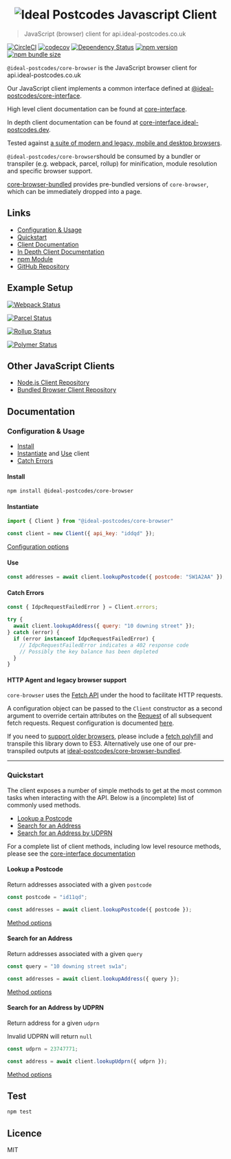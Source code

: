 <h1 align="center">
  <img src="https://img.ideal-postcodes.co.uk/Ideal%20Postcodes%20Browser%20Logo@3x.png" alt="Ideal Postcodes Javascript Client">
</h1>

> JavaScript (browser) client for api.ideal-postcodes.co.uk

[![CircleCI](https://circleci.com/gh/ideal-postcodes/core-browser/tree/master.svg?style=svg)](https://circleci.com/gh/ideal-postcodes/core-browser/tree/master)
[![codecov](https://codecov.io/gh/ideal-postcodes/core-browser/branch/master/graph/badge.svg?token=bjeFUcTPi5)](https://codecov.io/gh/ideal-postcodes/core-browser)
[![Dependency Status](https://david-dm.org/ideal-postcodes/core-browser.svg)](https://david-dm.org/ideal-postcodes/core-browser)
[![npm version](https://badge.fury.io/js/%40ideal-postcodes%2Fcore-browser.svg)](https://badge.fury.io/js/%40ideal-postcodes%2Fcore-browser)
[![npm bundle size](https://img.shields.io/bundlephobia/minzip/@ideal-postcodes/core-browser)](https://bundlephobia.com/result?p=@ideal-postcodes/core-browser)

`@ideal-postcodes/core-browser` is the JavaScript browser client for api.ideal-postcodes.co.uk

Our JavaScript client implements a common interface defined at [@ideal-postcodes/core-interface](https://github.com/ideal-postcodes/core-interface).

High level client documentation can be found at [core-interface](https://github.com/ideal-postcodes/core-interface/blob/master/README.md).

In depth client documentation can be found at [core-interface.ideal-postcodes.dev](https://core-interface.ideal-postcodes.dev).

Tested against [a suite of modern and legacy, mobile and desktop browsers](https://github.com/ideal-postcodes/supported-browsers).

`@ideal-postcodes/core-browser`should be consumed by a bundler or transpiler (e.g. webpack, parcel, rollup) for minification, module resolution and specific browser support.

[core-browser-bundled](https://github.com/ideal-postcodes/core-browser-bundled) provides pre-bundled versions of `core-browser`, which can be immediately dropped into a page.

## Links

- [Configuration & Usage](#configuration--usage)
- [Quickstart](#quickstart)
- [Client Documentation](https://github.com/ideal-postcodes/core-interface/blob/master/README.md)
- [In Depth Client Documentation](https://core-interface.ideal-postcodes.dev/#documentation)
- [npm Module](https://www.npmjs.com/package/@ideal-postcodes/core-browser)
- [GitHub Repository](https://github.com/ideal-postcodes/core-browser)

## Example Setup

[![Webpack Status](https://github.com/ideal-postcodes/core-browser/workflows/Webpack%20Demo/badge.svg)](examples/webpack/)

[![Parcel Status](https://github.com/ideal-postcodes/core-browser/workflows/Parcel%20Demo/badge.svg)](examples/parcel/)

[![Rollup Status](https://github.com/ideal-postcodes/core-browser/workflows/Rollup%20Demo/badge.svg)](examples/rollup/)

[![Polymer Status](https://github.com/ideal-postcodes/core-browser/workflows/Polymer%20Demo/badge.svg)](examples/polymer/)

## Other JavaScript Clients

- [Node.js Client Repository](https://github.com/ideal-postcodes/core-node)
- [Bundled Browser Client Repository](https://github.com/ideal-postcodes/core-browser-bundled)

## Documentation

### Configuration & Usage

- [Install](#install)
- [Instantiate](#instantiate) and [Use](#use) client
- [Catch Errors](#catch-errors)

#### Install

```bash
npm install @ideal-postcodes/core-browser
```

#### Instantiate

```javascript
import { Client } from "@ideal-postcodes/core-browser"

const client = new Client({ api_key: "iddqd" });
```

[Configuration options](https://core-interface.ideal-postcodes.dev/interfaces/config.html)

#### Use

```javascript
const addresses = await client.lookupPostcode({ postcode: "SW1A2AA" });
```

#### Catch Errors

```javascript
const { IdpcRequestFailedError } = Client.errors;

try {
  await client.lookupAddress({ query: "10 downing street" });
} catch (error) {
  if (error instanceof IdpcRequestFailedError) {
    // IdpcRequestFailedError indicates a 402 response code
    // Possibly the key balance has been depleted
  }
}
```

#### HTTP Agent and legacy browser support

`core-browser` uses the [Fetch API](https://developer.mozilla.org/en-US/docs/Web/API/Fetch_API) under the hood to facilitate HTTP requests.

A configuration object can be passed to the `Client` constructor as a second argument to override certain attributes on the [Request](https://developer.mozilla.org/en-US/docs/Web/API/Request/Request) of all subsequent fetch requests. Request configuration is documented [here](https://developer.mozilla.org/en-US/docs/Web/API/Request/Request).

If you need to [support older browsers](https://caniuse.com/#search=fetch), please include a [fetch polyfill](https://github.com/github/fetch) and transpile this library down to ES3. Alternatively use one of our pre-transpiled outputs at [ideal-postcodes/core-browser-bundled](https://github.com/ideal-postcodes/core-browser-bundled).

---

### Quickstart

The client exposes a number of simple methods to get at the most common tasks when interacting with the API. Below is a (incomplete) list of commonly used methods.

- [Lookup a Postcode](#lookup-a-postcode)
- [Search for an Address](#search-for-an-address)
- [Search for an Address by UDPRN](#search-for-an-address-by-udprn)

For a complete list of client methods, including low level resource methods, please see the [core-interface documentation](https://core-interface.ideal-postcodes.dev/#documentation)

#### Lookup a Postcode

Return addresses associated with a given `postcode`

```javascript
const postcode = "id11qd";

const addresses = await client.lookupPostcode({ postcode });
```

[Method options](https://core-interface.ideal-postcodes.dev/interfaces/lookuppostcodeoptions.html)

#### Search for an Address

Return addresses associated with a given `query`

```javascript
const query = "10 downing street sw1a";

const addresses = await client.lookupAddress({ query });
```

[Method options](https://core-interface.ideal-postcodes.dev/interfaces/lookupaddressoptions.html)

#### Search for an Address by UDPRN

Return address for a given `udprn`

Invalid UDPRN will return `null`

```javascript
const udprn = 23747771;

const address = await client.lookupUdprn({ udprn });
```

[Method options](https://core-interface.ideal-postcodes.dev/interfaces/lookupudprnoptions.html)

## Test

```bash
npm test
```

## Licence

MIT
